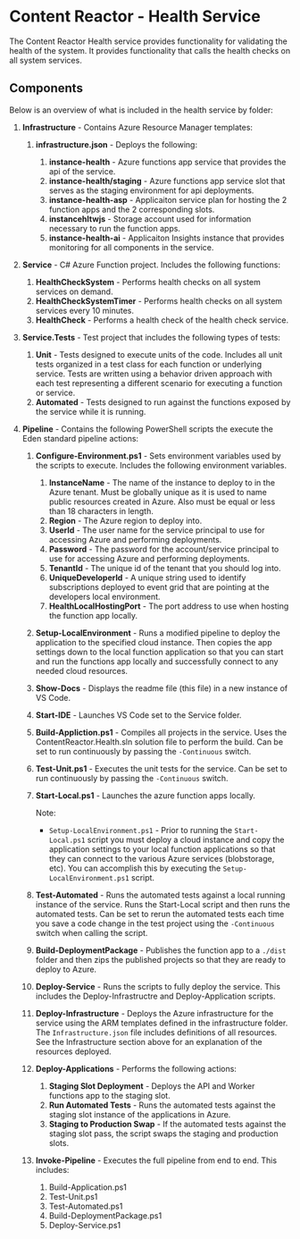 # Content Reactor - Health Service
The Content Reactor Health service provides functionality for validating the health of the system.  It provides functionality that calls the health checks on all system services.

## Components
Below is an overview of what is included in the health service by folder:

1. **Infrastructure** - Contains Azure Resource Manager templates:

    1. **infrastructure.json** - Deploys the following:

        1. **instance-health** - Azure functions app service that provides the api of the service.
        1. **instance-health/staging** - Azure functions app service slot that serves as the staging environment for api deployments.
        1. **instance-health-asp** - Applicaiton service plan for hosting the 2 function apps and the 2 corresponding slots.
        1. **instancehltwjs** - Storage account used for information necessary to run the function apps.
        1. **instance-health-ai** - Applicaiton Insights instance that provides monitoring for all components in the service.

1. **Service** - C# Azure Function project. Includes the following functions:

    1. **HealthCheckSystem** - Performs health checks on all system services on demand.
    1. **HealthCheckSystemTimer** - Performs health checks on all system services every 10 minutes.
    1. **HealthCheck** - Performs a health check of the health check service.

1. **Service.Tests** - Test project that includes the following types of tests:

    1. **Unit** - Tests designed to execute units of the code.  Includes all unit tests organized in a test class for each function or underlying service.  Tests are written using a behavior driven approach with each test representing a different scenario for executing a function or service.
    1. **Automated** - Tests designed to run against the functions exposed by the service while it is running.

1. **Pipeline** - Contains the following PowerShell scripts the execute the Eden standard pipeline actions:
    
    1. **Configure-Environment.ps1** - Sets environment variables used by the scripts to execute.  Includes the following environment variables.
            
        1. **InstanceName** - The name of the instance to deploy to in the Azure tenant.  Must be globally unique as it is used to name public resources created in Azure.  Also must be equal or less than 18 characters in length.
        1. **Region** - The Azure region to deploy into.
        1. **UserId** - The user name for the service principal to use for accessing Azure and performing deployments.
        1. **Password** - The password for the account/service principal to use for accessing Azure and performing deployments.
        1. **TenantId** - The unique id of the tenant that you should log into.
        1. **UniqueDeveloperId** - A unique string used to identify subscriptions deployed to event grid that are pointing at the developers local environment.
        1. **HealthLocalHostingPort** - The port address to use when hosting the function app locally.
    1. **Setup-LocalEnvironment** - Runs a modified pipeline to deploy the application to the specified cloud instance.  Then copies the app settings down to the local function application so that you can start and run the functions app locally and successfully connect to any needed cloud resources.
    1. **Show-Docs** - Displays the readme file (this file) in a new instance of VS Code.
    1. **Start-IDE** - Launches VS Code set to the Service folder.
    1. **Build-Appliction.ps1** - Compiles all projects in the service.  Uses the ContentReactor.Health.sln solution file to perform the build.  Can be set to run continuously by passing the `-Continuous` switch.
    1. **Test-Unit.ps1** - Executes the unit tests for the service.  Can be set to run continuously by passing the `-Continuous` switch.
    1. **Start-Local.ps1** - Launches the azure function apps locally.  
    
        Note:

        - `Setup-LocalEnvironment.ps1` - Prior to running the `Start-Local.ps1` script you must deploy a cloud instance and copy the application settings to your local function applications so that they can connect to the various Azure services (blobstorage, etc).  You can accomplish this by executing the `Setup-LocalEnvironment.ps1` script. 

    1. **Test-Automated** - Runs the automated tests against a local running instance of the service.  Runs the Start-Local script and then runs the automated tests.  Can be set to rerun the automated tests each time you save a code change in the test project using the `-Continuous` switch when calling the script.
    1. **Build-DeploymentPackage** - Publishes the function app to a `./dist` folder and then zips the published projects so that they are ready to deploy to Azure.
    1. **Deploy-Service** - Runs the scripts to fully deploy the service. This includes the Deploy-Infrastructre and Deploy-Application scripts.
    1. **Deploy-Infrastructure** - Deploys the Azure infrastructure for the service using the ARM templates defined in the infrastructure folder.  The `Infrastructure.json` file includes definitions of all resources.  See the Infrastructure section above for an explanation of the resources deployed.
    1. **Deploy-Applications** - Performs the following actions:

        1. **Staging Slot Deployment** - Deploys the API and Worker functions app to the staging slot.
        1. **Run Automated Tests** - Runs the automated tests against the staging slot instance of the applications in Azure.
        1. **Staging to Production Swap** - If the automated tests against the staging slot pass, the script swaps the staging and production slots.
    1. **Invoke-Pipeline** - Executes the full pipeline from end to end.  This includes:
        1. Build-Application.ps1
        1. Test-Unit.ps1
        1. Test-Automated.ps1
        1. Build-DeploymentPackage.ps1
        1. Deploy-Service.ps1

    